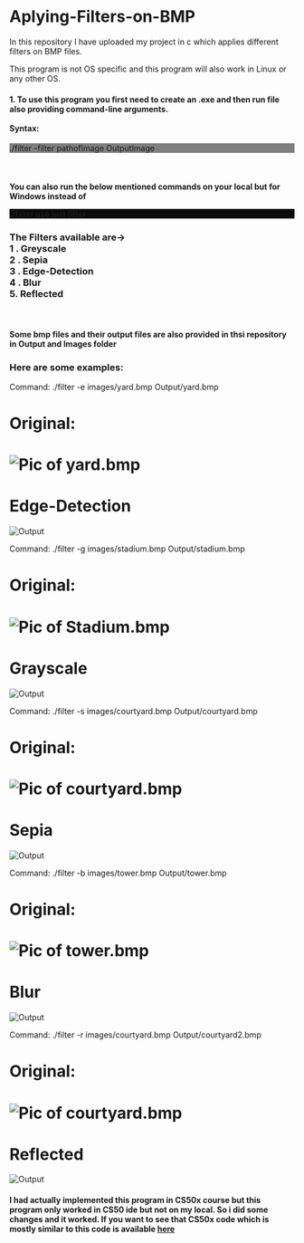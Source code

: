 # Aplying-Filters-on-BMP
In this repository I have uploaded my project in c which applies different filters on BMP files.

This program is not OS specific and this program will also work in Linux or any other OS.

<h4>1. To use this program you first need to create an .exe and then run file also providing command-line arguments.
<br><br>Syntax:</h4>

<p style="background-color: gray">./filter -filter pathofImage OutputImage</p>
<br>
<h4>You can also run the below mentioned commands on your local but for Windows instead of <p style ="background-color: rgb(10, 10, 10)">./filter use just filter</p></h4>
<h3>The Filters available are-><br>
1 . Greyscale<br>
2 . Sepia<br>
3 . Edge-Detection<br>
4 . Blur<br>
5.  Reflected<br>
</h3>
<br>
<h4>Some bmp files and their output files are also provided in thsi repository in Output and Images folder</h4>

<h3>Here are some examples:</h3>

<p>Command: ./filter -e images/yard.bmp Output/yard.bmp<br><h1>Original:<h1></p>
<img src = "images/yard.bmp" alt = "Pic of yard.bmp">
<h1>Edge-Detection</h1><img src = "Output/yard.bmp" alt = Output "Pic of Output yard.bmp">
 
<p>Command: ./filter -g images/stadium.bmp Output/stadium.bmp<br><h1>Original:<h1></p>
<img src = "images/stadium.bmp" alt = "Pic of Stadium.bmp">
<h1>Grayscale</h1><img src = "Output/stadium.bmp" alt = Output "Pic of Stadium.bmp">
<br>
<p>Command: ./filter -s images/courtyard.bmp Output/courtyard.bmp<br><h1>Original:<h1></p>
<img src = "images/courtyard.bmp" alt = "Pic of courtyard.bmp">
<h1>Sepia</h1><img src = "Output/courtyard2.bmp" alt = Output "Pic of Output courtyard.bmp">
  
<p>Command: ./filter -b images/tower.bmp Output/tower.bmp<br><h1>Original:<h1></p>
<img src = "images/tower.bmp" alt = "Pic of tower.bmp">
<h1>Blur</h1><img src = "Output/tower.bmp" alt = Output "Pic of Output tower.bmp">
 
<p>Command: ./filter -r images/courtyard.bmp Output/courtyard2.bmp<br><h1>Original:<h1></p>
<img src = "images/courtyard.bmp" alt = "Pic of courtyard.bmp">
<h1>Reflected</h1><img src = "Output/courtyard.bmp" alt = Output "Pic of Output courtyard.bmp">
  

<h4>I had actually implemented this program in CS50x course but this program only worked in CS50 ide but not on my local. So i did some changes and it worked. If you want to see that CS50x code which is mostly similar to this code is available <a href = "https://github.com/Lovish-Garg/cs50/tree/master/pset4/filter">here<a></h4>
